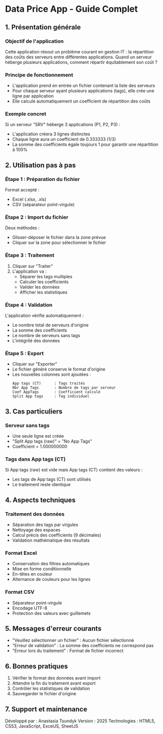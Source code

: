# Data Price App - Guide Complet

## 1. Présentation générale

### Objectif de l'application
Cette application résout un problème courant en gestion IT : la répartition des coûts des serveurs entre différentes applications. Quand un serveur héberge plusieurs applications, comment répartir équitablement son coût ?

### Principe de fonctionnement
- L'application prend en entrée un fichier contenant la liste des serveurs
- Pour chaque serveur ayant plusieurs applications (tags), elle crée une ligne par application
- Elle calcule automatiquement un coefficient de répartition des coûts

### Exemple concret
Si un serveur "SRV" héberge 3 applications (P1, P2, P3) :
- L'application créera 3 lignes distinctes
- Chaque ligne aura un coefficient de 0.333333 (1/3)
- La somme des coefficients égale toujours 1 pour garantir une répartition à 100%

## 2. Utilisation pas à pas

### Étape 1 : Préparation du fichier
Format accepté :
- Excel (.xlsx, .xls)
- CSV (séparateur point-virgule)

### Étape 2 : Import du fichier
Deux méthodes :
- Glisser-déposer le fichier dans la zone prévue
- Cliquer sur la zone pour sélectionner le fichier

### Étape 3 : Traitement
1. Cliquer sur "Traiter"
2. L'application va :
   - Séparer les tags multiples
   - Calculer les coefficients
   - Valider les données
   - Afficher les statistiques

### Étape 4 : Validation
L'application vérifie automatiquement :
- Le nombre total de serveurs d'origine
- La somme des coefficients
- Le nombre de serveurs sans tags
- L'intégrité des données

### Étape 5 : Export
- Cliquer sur "Exporter"
- Le fichier généré conserve le format d'origine
- Les nouvelles colonnes sont ajoutées :
  ```
  App tags (CT)      : Tags traités
  Nbr App Tags       : Nombre de tags par serveur
  Coef AppTags       : Coefficient calculé
  Split App tags     : Tag individuel
  ```

## 3. Cas particuliers

### Serveur sans tags
- Une seule ligne est créée
- "Split App tags (raw)" = "No App Tags"
- Coefficient = 1.000000000

### Tags dans App tags (CT)
Si App tags (raw) est vide mais App tags (CT) contient des valeurs :
- Les tags de App tags (CT) sont utilisés
- Le traitement reste identique

## 4. Aspects techniques

### Traitement des données
- Séparation des tags par virgules
- Nettoyage des espaces
- Calcul précis des coefficients (9 décimales)
- Validation mathématique des résultats

### Format Excel
- Conservation des filtres automatiques
- Mise en forme conditionnelle
- En-têtes en couleur
- Alternance de couleurs pour les lignes

### Format CSV
- Séparateur point-virgule
- Encodage UTF-8
- Protection des valeurs avec guillemets

## 5. Messages d'erreur courants

- "Veuillez sélectionner un fichier" : Aucun fichier sélectionné
- "Erreur de validation" : La somme des coefficients ne correspond pas
- "Erreur lors du traitement" : Format de fichier incorrect

## 6. Bonnes pratiques

1. Vérifier le format des données avant import
2. Attendre la fin du traitement avant export
3. Contrôler les statistiques de validation
4. Sauvegarder le fichier d'origine

## 7. Support et maintenance

Développé par : Anastasia Tsundyk
Version : 2025
Technologies : HTML5, CSS3, JavaScript, ExcelJS, SheetJS
